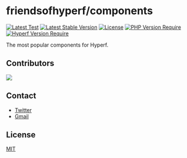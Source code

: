 # friendsofhyperf/components

[![Latest Test](https://github.com/friendsofhyperf/components/workflows/tests/badge.svg)](https://github.com/friendsofhyperf/components/actions) [![Latest Stable Version](https://poser.pugx.org/friendsofhyperf/components/v)](https://packagist.org/packages/friendsofhyperf/components) [![License](https://poser.pugx.org/friendsofhyperf/components/license)](https://packagist.org/packages/friendsofhyperf/components) [![PHP Version Require](https://poser.pugx.org/friendsofhyperf/components/require/php)](https://packagist.org/packages/friendsofhyperf/components) [![Hyperf Version Require](https://img.shields.io/badge/hyperf->=3.1.0-brightgreen.svg?style=flat-square)](https://packagist.org/packages/friendsofhyperf/components)

The most popular components for Hyperf.

## Contributors

<a href="https://github.com/friendsofhyperf/components/graphs/contributors">
  <img src="https://contrib.rocks/image?repo=friendsofhyperf/components" />
</a>

<!-- Made with [contrib.rocks](https://contrib.rocks). -->

## Contact

- [Twitter](https://twitter.com/huangdijia)
- [Gmail](mailto:huangdijia@gmail.com)

## License

[MIT](LICENSE)
